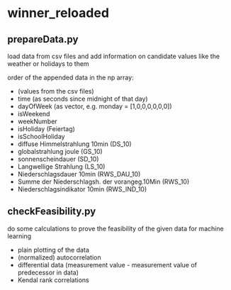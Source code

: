 # winner_reloaded

## prepareData.py
load data from csv files and add information on candidate values like the weather or holidays to them

order of the appended data in the np array:
- (values from the csv files)
- time (as seconds since midnight of that day)
- dayOfWeek (as vector, e.g. monday = [1,0,0,0,0,0,0])
- isWeekend
- weekNumber
- isHoliday (Feiertag)
- isSchoolHoliday
- diffuse Himmelstrahlung 10min (DS_10)
- globalstrahlung joule (GS_10)
- sonnenscheindauer (SD_10)
- Langwellige Strahlung (LS_10)
- Niederschlagsdauer 10min (RWS_DAU_10)
- Summe der Niederschlagsh. der vorangeg.10Min (RWS_10)
- Niederschlagsindikator  10min (RWS_IND_10)

## checkFeasibility.py

do some calculations to prove the feasibility of the given data for machine learning

- plain plotting of the data
- (normalized) autocorrelation
- differential data (measurement value - measurement value of predecessor in data)
- Kendal rank correlations
